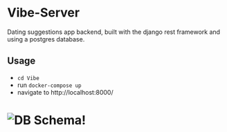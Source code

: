# Vibe-Server

Dating suggestions app backend, built with the django rest framework and using a postgres database.

## Usage

- `cd Vibe`
- run `docker-compose up`
- navigate to http://localhost:8000/


# ![DB Schema!](https://github.com/Poligera/Vibe-Server/blob/main/img/db_schema.jpg?raw=true)


